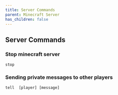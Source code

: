 ```yaml
---
title: Server Commands
parent: Minecraft Server
has_children: false
---
```


## Server Commands

### Stop minecraft server
`stop`

### Sending private messages to other players
`tell  [player] [message]`

